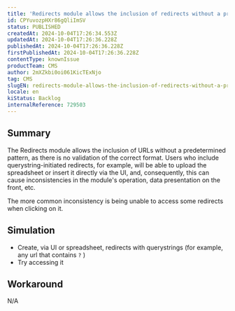 ```yaml
---
title: 'Redirects module allows the inclusion of redirects without a predetermined pattern'
id: CPYuvozpHXr86gQliImSV
status: PUBLISHED
createdAt: 2024-10-04T17:26:34.553Z
updatedAt: 2024-10-04T17:26:36.228Z
publishedAt: 2024-10-04T17:26:36.228Z
firstPublishedAt: 2024-10-04T17:26:36.228Z
contentType: knownIssue
productTeam: CMS
author: 2mXZkbi0oi061KicTExNjo
tag: CMS
slugEN: redirects-module-allows-the-inclusion-of-redirects-without-a-predetermined-pattern
locale: en
kiStatus: Backlog
internalReference: 729503
---
```


## Summary


The Redirects module allows the inclusion of URLs without a predetermined pattern, as there is no validation of the correct format. Users who include querystring-initiated redirects, for example, will be able to upload the spreadsheet or insert it directly via the UI, and, consequently, this can cause inconsistencies in the module's operation, data presentation on the front, etc.

The more common inconsistency is being unable to access some redirects when clicking on it.


##

## Simulation


 - Create, via UI or spreadsheet, redirects with querystrings (for example, any url that contains `?` )
 - Try accessing it


##

## Workaround


N/A




